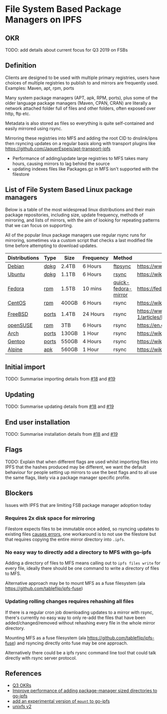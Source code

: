 # File System Based Package Managers on IPFS

## OKR

TODO: add details about current focus for Q3 2019 on FSBs

## Definition

Clients are designed to be used with multiple primary registries, users have choices of multiple registries to publish to and mirrors are frequently used. Examples: Maven, apt, rpm, ports

Many system package managers (APT, apk, RPM, ports), plus some of the older language package managers (Maven, CPAN, CRAN) are literally a network attached folder full of files and other folders, often exposed over http, ftp etc.

Metadata is also stored as files so everything is quite self-contained and easily mirrored using rsync.

Mirroring these registries into MFS and adding the root CID to dnslink/ipns then rsyncing updates on a regular basis along with transport plugins like https://github.com/JaquerEspeis/apt-transport-ipfs

- Performance of adding/update large registries to MFS takes many hours, causing mirrors to lag behind the source
- updating indexes files like Packages.gz in MFS isn't supported with the filestore

## List of File System Based Linux package managers

Below is a table of the most widespread linux distributions and their main package repositories, including size, update frequency, methods of mirroring, and lists of mirrors, with the aim of looking for repeating patterns that we can focus on supporting.

All of the popular linux package managers use regular rsync runs for mirroring, sometimes via a custom script that checks a last modified file time before attempting to download updates.

| Distributions                                                       | Type                                  | Size  | Frequency | Method                                                                            | Docs                                                                        |
|---------------------------------------------------------------------|---------------------------------------|-------|-----------|-----------------------------------------------------------------------------------|-----------------------------------------------------------------------------|
| [Debian](https://www.debian.org/mirror/list)                        | [dpkg](../package-managers/dpkg.md)   | 2.4TB | 6 Hours   | [ftpsync](https://salsa.debian.org/mirror-team/archvsync/blob/master/bin/ftpsync) | https://www.debian.org/mirror/ftpmirror                                     |
| [Ubuntu](https://launchpad.net/ubuntu/+archivemirrors)              | [dpkg](../package-managers/dpkg.md)   | 1.1TB | 6 Hours   | [rsync](https://wiki.ubuntu.com/Mirrors/Scripts)                                  | https://wiki.ubuntu.com/Mirrors                                             |
| [Fedora](https://admin.fedoraproject.org/mirrormanager/)            | [rpm](../package-managers/rpm.md)     | 1.5TB | 10 mins   | [quick-fedora-mirror](https://pagure.io/quick-fedora-mirror)                      | https://fedoraproject.org/wiki/Infrastructure/Mirroring                     |
| [CentOS](https://www.centos.org/download/mirrors/)                  | [rpm](../package-managers/rpm.md)     | 400GB | 6 Hours   | rsync                                                                             | https://wiki.centos.org/HowTos/CreatePublicMirrors                          |
| [FreeBSD](https://www.freebsd.org/doc/handbook/eresources-web.html) | [ports](../package-managers/ports.md) | 1.4TB | 24 Hours  | rsync                                                                             | https://www.freebsd.org/doc/en_US.ISO8859-1/articles/hubs/mirror-howto.html |
| [openSUSE](https://mirrors.opensuse.org/)                           | [rpm](../package-managers/rpm.md)     | 3TB   | 6 Hours   | rsync                                                                             | https://en.opensuse.org/openSUSE:Mirror_howto                               |
| [Arch](https://www.archlinux.org/mirrorlist/all/)                   | [ports](../package-managers/ports.md) | 130GB | 1 Hour    | rsync                                                                             | https://wiki.archlinux.org/index.php/Mirrors                                |
| [Gentoo](https://www.gentoo.org/support/rsync-mirrors/)             | [ports](../package-managers/ports.md) | 550GB | 4 Hours   | rsync                                                                             | https://wiki.gentoo.org/wiki/Project:Infrastructure/Mirrors/Source          |
| [Alpine](https://mirrors.alpinelinux.org/)                          | [apk](../package-managers/apk.md)     | 560GB | 1 Hour    | rsync                                                                             | https://wiki.alpinelinux.org/wiki/How_to_setup_a_Alpine_Linux_mirror        |

## Initial import

TODO: Summarise importing details from [#18](https://github.com/ipfs/package-managers/issues/18) and [#19](https://github.com/ipfs/package-managers/issues/19)

## Updating

TODO: Summarise updating details from [#18](https://github.com/ipfs/package-managers/issues/18) and [#19](https://github.com/ipfs/package-managers/issues/19)

## End user installation

TODO: Summarise installation details from [#18](https://github.com/ipfs/package-managers/issues/18) and [#19](https://github.com/ipfs/package-managers/issues/19)

## Flags

TODO: Explain that when different flags are used whilst importing files into IPFS that the hashes produced may be different, we want the default behaviour for people setting up mirrors to use the best flags and to all use the same flags, likely via a package manager specific profile.

## Blockers

Issues with IPFS that are limiting FSB package manager adoption today

### Requires 2x disk space for mirroring

Filestore expects files to be immutable once added, so rsyncing updates to existing files [causes errors](https://github.com/protocol/package-managers/issues/18#issuecomment-471365124), one workaround is to not use the filestore but that requires copying the entire mirror directory into `.ipfs`.

### No easy way to directly add a directory to MFS with go-ipfs

Adding a directory of files to MFS means calling out to `ipfs files write` for every file, ideally there should be one command to write a directory of files to MFS.

Alternative approach may be to mount MFS as a fuse filesystem (ala https://github.com/tableflip/ipfs-fuse)

### Updating rolling changes requires rehashing all files

If there is a regular cron job downloading updates to a mirror with rsync, there's currently no easy way to only re-add the files that have been added/changed/removed without rehashing every file in the whole mirror directory.

Mounting MFS as a fuse filesystem (ala https://github.com/tableflip/ipfs-fuse) and rsyncing directly onto fuse may be one approach.

Alternatively there could be a ipfs rysnc command line tool that could talk directly with rsync server protocol.


## References

- [Q3 OKRs](https://github.com/ipfs/package-managers/issues/69)
- [Improve performance of adding package-manager sized directories to go-ipfs](https://github.com/ipfs/package-managers/issues/77)
- [add an experimental version of `mount` to go-ipfs](https://github.com/ipfs/package-managers/issues/74)
- [unixfs v2](https://github.com/ipfs/roadmap/issues/19)
